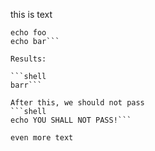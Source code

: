this is text

```shell
echo foo
echo bar```

Results:

```shell
barr```

After this, we should not pass
```shell
echo YOU SHALL NOT PASS!```

even more text

